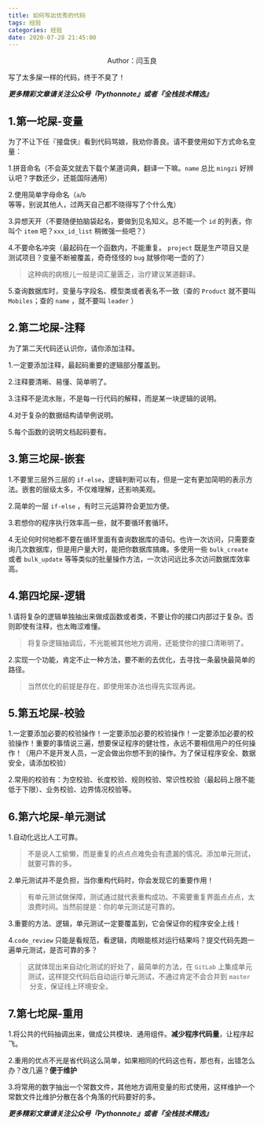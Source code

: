 ```yaml
---
title: 如何写出优秀的代码
tags: 经验
categories: 经验
date: 2020-07-28 21:45:00
---
```


<center>Author：闫玉良</center>

写了太多屎一样的代码，终于不臭了！

<!--more-->

***更多精彩文章请关注公众号『Pythonnote』或者『全栈技术精选』***

## 1.第一坨屎-变量

为了不让下任『接盘侠』看到代码骂娘，我劝你善良。请不要使用如下方式命名变量：

1.拼音命名（不会英文就去下载个某道词典，翻译一下嘛。`name` 总比 `mingzi` 好辨认吧？字数还少，还能国际通用）

2.使用简单字母命名（`a`/`b`等等，别说其他人，过两天自己都不晓得写了个什么鬼）

3.异想天开（不要随便拍脑袋起名，要做到见名知义。总不能一个 `id` 的列表，你叫个 `item` 吧？`xxx_id_list` 稍微强一些吧？）

4.不要命名冲突（最起码在一个函数内，不能重复。 `project` 既是生产项目又是测试项目？变量不断被覆盖，奇奇怪怪的 `bug` 就够你喝一壶的了）

> 这种病的病根儿一般是词汇量匮乏，治疗建议某道翻译。

5.查询数据库时，变量与字段名、模型类或者表名不一致（查的 `Product` 就不要叫 `Mobiles`；查的 `name` ，就不要叫 `leader` ）

## 2.第二坨屎-注释

为了第二天代码还认识你，请你添加注释。

1.一定要添加注释，最起码重要的逻辑部分覆盖到。

2.注释要清晰、易懂、简单明了。

3.注释不是流水账，不是每一行代码的解释，而是某一块逻辑的说明。

4.对于复杂的数据结构请举例说明。

5.每个函数的说明文档起码要有。

## 3.第三坨屎-嵌套

1.不要里三层外三层的 `if-else`，逻辑判断可以有，但是一定有更加简明的表示方法。嵌套的层级太多，不仅难理解，还影响美观。

2.简单的一层 `if-else` ，有时三元运算符会更加方便。

3.若想你的程序执行效率高一些，就不要循环套循环。

4.无论何时何地都不要在循环里面有查询数据库的语句。也许一次访问，只需要查询几次数据库，但是用户量大时，能把你数据库搞瘫。多使用一些 `bulk_create` 或者 `bulk_update` 等等类似的批量操作方法，一次访问远比多次访问数据库效率高。

## 4.第四坨屎-逻辑

1.请将复杂的逻辑单独抽出来做成函数或者类，不要让你的接口内部过于复杂。否则即使有注释，也太晦涩难懂。

> 将复杂逻辑抽调后，不光能被其他地方调用，还能使你的接口清晰明了。

2.实现一个功能，肯定不止一种方法，要不断的去优化，去寻找一条最快最简单的路径。

> 当然优化的前提是存在，即使用笨办法也得先实现再说。

## 5.第五坨屎-校验

1.一定要添加必要的校验操作！一定要添加必要的校验操作！一定要添加必要的校验操作！重要的事情说三遍，想要保证程序的健壮性，永远不要相信用户的任何操作！（用户不是开发人员，一定会做出你想不到的操作。为了保证程序安全、数据安全，请添加校验）

2.常用的校验有：为空校验、长度校验、规则校验、常识性校验（最起码上限不能低于下限）、业务校验、边界情况校验等。

## 6.第六坨屎-单元测试

1.自动化远比人工可靠。

> 不是说人工偷懒，而是重复的点点点难免会有遗漏的情况。添加单元测试，就要可靠的多。

2.单元测试并不是负担，当你重构代码时，你会发现它的重要作用！

> 有单元测试做保障，测试通过就代表重构成功。不需要重复界面点点点，太浪费时间。当然前提是：你的单元测试是可靠的。

3.重要的方法、逻辑，单元测试一定要覆盖到，它会保证你的程序安全上线！

4.`code_review` 只能是看规范，看逻辑，肉眼能核对运行结果吗？提交代码先跑一遍单元测试，是否可靠的多？

> 这就体现出来自动化测试的好处了，最简单的方法，在 `GitLab` 上集成单元测试，这样提交代码后自动运行单元测试，不通过肯定不会合并到 `master`  分支，保证线上环境安全。

## 7.第七坨屎-重用

1.将公共的代码抽调出来，做成公共模块、通用组件。**减少程序代码量**，让程序起飞。

2.重用的优点不光是省代码这么简单，如果相同的代码这也有，那也有，出错怎么办？改几遍？**便于维护**

3.将常用的数字抽出一个常数文件，其他地方调用变量的形式使用，这样维护一个常数文件比维护分散在各个角落的代码要好的多。

***更多精彩文章请关注公众号『Pythonnote』或者『全栈技术精选』***